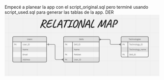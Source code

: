 Empecé a planear la app con el script_original.sql pero terminé usando script_used.sql para generar las tablas de la app.
DER 
![DER](map.png)
